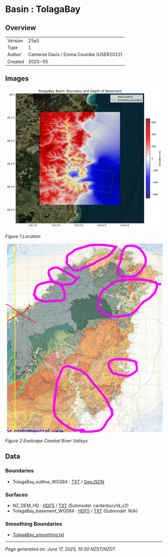 # Basin : TolagaBay

## Overview
|         |                     |
|---------|---------------------|
| Version | 25p5           |
| Type    | 1        |
| Author  | Cameron Davis / Emma Coumbe (USER2022)            |
| Created | 2025-05           |


## Images
![](../images/regional/TolagaBay_basin_map.png)

*Figure 1 Location*

![](../images/basins/eastcape_coastal_river_valleys.png)

*Figure 2 Eastcape Coastal River Valleys*


## Data
### Boundaries
- TolagaBay_outline_WGS84 : [TXT](../../velocity_modelling/data/regional/TolagaBay/TolagaBay_outline_WGS84.txt) / [GeoJSON](../../velocity_modelling/data/regional/TolagaBay/TolagaBay_outline_WGS84.geojson)

### Surfaces
- NZ_DEM_HD : [HDF5](../../velocity_modelling/data/global/surface/NZ_DEM_HD.h5) / [TXT](../../velocity_modelling/data/global/surface/NZ_DEM_HD.in) (Submodel: canterbury1d_v2)
- TolagaBay_basement_WGS84 : [HDF5](../../velocity_modelling/data/regional/TolagaBay/TolagaBay_basement_WGS84.h5) / [TXT](../../velocity_modelling/data/regional/TolagaBay/TolagaBay_basement_WGS84.in) (Submodel: N/A)

### Smoothing Boundaries
- [TolagaBay_smoothing.txt](../../velocity_modelling/data/regional/TolagaBay/TolagaBay_smoothing.txt)

---
*Page generated on: June 17, 2025, 10:30 NZST/NZDT*

